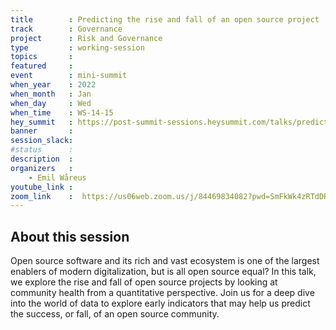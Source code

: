 ```yaml
---
title        : Predicting the rise and fall of an open source project
track        : Governance
project      : Risk and Governance
type         : working-session
topics       :
featured     :
event        : mini-summit
when_year    : 2022
when_month   : Jan
when_day     : Wed
when_time    : WS-14-15
hey_summit   : https://post-summit-sessions.heysummit.com/talks/predicting-the-rise-and-fall-of-an-open-source-project/
banner       : 
session_slack:
#status      : 
description  :
organizers   :
    - Emil Wåreus      
youtube_link : 
zoom_link    :  https://us06web.zoom.us/j/84469834082?pwd=SmFkWk4zRTdDR2hQOVUwN0xwK0FzUT09
---
```


## About this session
Open source software and its rich and vast ecosystem is one of the largest enablers of modern digitalization, but is all open source equal? 
In this talk, we explore the rise and fall of open source projects by looking at community health from a quantitative perspective. Join us for a deep dive into the world of data to explore early indicators that may help us predict the success, or fall, of an open source community.
